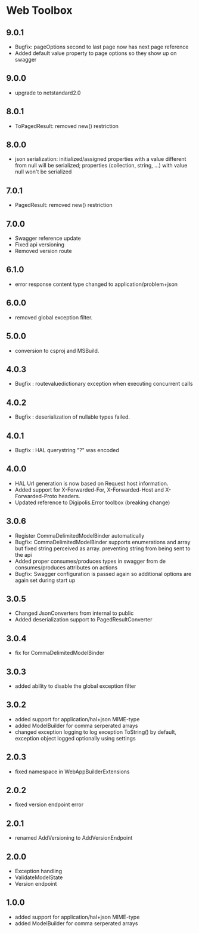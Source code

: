 # Web Toolbox

## 9.0.1

- Bugfix: pageOptions second to last page now has next page reference
- Added default value property to page options so they show up on swagger

## 9.0.0

- upgrade to netstandard2.0

## 8.0.1

- ToPagedResult<T>: removed new() restriction

## 8.0.0

- json serialization: initialized/assigned properties with a value different from null will be serialized; properties (collection, string, ...) with value null won't be serialized

## 7.0.1

- PagedResult<T>: removed new() restriction

## 7.0.0

- Swagger reference update
- Fixed api versioning
- Removed version route

## 6.1.0

- error response content type changed to application/problem+json

## 6.0.0

- removed global exception filter.

## 5.0.0

- conversion to csproj and MSBuild.

## 4.0.3

- Bugfix : routevaluedictionary exception when executing concurrent calls

## 4.0.2

- Bugfix : deserialization of nullable types failed.

## 4.0.1

- Bugfix : HAL querystring "?" was encoded

## 4.0.0

- HAL Url generation is now based on Request host information.
- Added support for X-Forwarded-For, X-Forwarded-Host and X-Forwarded-Proto headers.
- Updated reference to Digipolis.Error toolbox (breaking change)

## 3.0.6

- Register CommaDelimitedModelBinder automatically
- Bugfix: CommaDelimitedModelBinder supports enumerations and array but fixed string perceived as array. preventing string from being sent to the api
- Added proper consumes/produces types in swagger from de consumes/produces attributes on actions
- Bugfix: Swagger configuration is passed again so additional options are again set during start up

## 3.0.5

- Changed JsonConverters from internal to public
- Added deserialization support to PagedResultConverter

## 3.0.4

- fix for CommaDelimitedModelBinder

## 3.0.3

- added ability to disable the global exception filter

## 3.0.2

- added support for application/hal+json MIME-type
- added ModelBuilder for comma serperated arrays
- changed exception logging to log exception ToString() by default, exception object logged optionally using settings

## 2.0.3

- fixed namespace in WebAppBuilderExtensions

## 2.0.2

- fixed version endpoint error

## 2.0.1

- renamed AddVersioning to AddVersionEndpoint

## 2.0.0

- Exception handling
- ValidateModelState
- Version endpoint

## 1.0.0

- added support for application/hal+json MIME-type
- added ModelBuilder for comma serperated arrays
